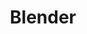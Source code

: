 ---
# 1 'title': Title of the software. It is mandatory, as it is vital.
title: "Blender"

# 2 'info': Information about software, in short. It forms part of the table on Search page.
info: "3D modeling software written in C, C++, and Python containing cloth, hair, fluid, particle, and rigid body simulation techniques."

# 3 'image':
image: "https://upload.wikimedia.org/wikipedia/commons/0/0c/Blender_logo_no_text.svg"

# 4 'status': Active, Discontinued, Unknown ; If none is written, that is page.status is false, page will show status 'Unknown'.
status: "Active"

# 5 'website':
website: "https://www.blender.org/"

# 6 'get_it': Link to official Download page, or page from where software can be obtained
get_it:
  - ["Authentic", "https://www.blender.org/download/"]

# 7 'description': Description of software, in brief but not in short. It's mandatory.
description: |
  Blender is a professional, free and open-source [3D computer graphics](/search#3d_computing_graphics) software toolset used for creating animated films, visual effects, art, 3D printed models, interactive 3D applications and video games. Blender's features include 3D modeling, UV unwrapping, texturing, raster graphics editing, rigging and skinning, fluid and smoke simulation, particle simulation, soft body simulation, sculpting, animating, match moving, camera tracking, rendering, motion graphics, video editing and compositing. It also features an integrated game engine.

# 8 'sysreq':
sysreq:
  - min: "32-bit dual core 2Ghz CPU with SSE2 support"
    recm: "64-bit quad core CPU"
    optm: "64-bit eight core CPU"
  - min: "2 GB RAM"
    recm: "8 GB RAM"
    optm: "16 GB RAM"
  - min: "1280×768 Display"
    recm: "Full HD Display"
    optm: "Full HD display"
  - min: "OpenGL 2.1 compatible graphics with 512 MB RAM"
    recm: "OpenGL 3.2 compatible graphics with 2 GB RAM"
    optm: "Dual OpenGL 3.2 compatible graphics cards with 4 GB RAM"
  - min: "Mouse or trackpad"
    recm: "Three button mouse"
    optm: "Three button mouse and graphics tablet"

# 9 'developer': Developer(s) of software. Mandatory.
developer: "Blender Foundation"

# 10 'initial_release': When was the software initially released
initial_release: "January 1998"

# 11 'repository': 
repository: "https://git.blender.org/blender.git"

# 12 'written_in':
written_in: ["C", "C++", "Python"]

# 13 'platform': Platform(Operating System) on which the software runs. It forms part of the table. dskp=desktop,smp=smartphone,tab=tablet. "n" is added as second element by creating array when that platform is supported by unofficial release, external efforts or was priorly supported but is now dicontinued.

# for an application softwrae choose between desktop,smartphone or tablet on which it is available. in case the software isnt an appplication sofwrae and ther is a need to indicate that software requires a language,framework or certain environment for the software to be properly used, `else` shall be chosen. eg, jquery is basically a javascript library. so for jquery to be used a program must be available which can run javascript code. hence in this case javascript might be included under `else` for jquery.
platform: 
  - dskp:
      - ["Windows","o"]
      - ["Linux","o"]
      - ["macOS","o"]
      - ["Unix(like)","o"]
  - smp:
      - ["Android","n"]
#  dskp:
#    windows
#    linux
#    macos
#    Unix(like)
#  smp:
#    android
#    ios
#  tab:
#    android
#    ios
#  else:
#    languages, frameworks, builders, environments, etc especially for libraries etc

# 14 'categories':
categories: ["3D Computing Graphics", "Computer Simulation"]

# 15 'license':
license: "GPL v2 or later"

# 16 'social': Social presence of software or community behind it. Supported parameters are(case-sensetive, watch for typos): wikipedia, youtube, facebook, twitter, pinterest. In case a non-supported parameter is used, it will shown as formatted text on website.
social:
  - name: "Wikipedia"
    url: "https://en.wikipedia.org/wiki/Blender_(software)"
  - name: "Youtube"
    url: "https://youtube.com/BlenderFoundation"
  - name: "Twitter"
    url: "https://twitter.com/blender_org"
  - name: "Facebook"
    url: "https://www.facebook.com/YourOwn3DSoftware/"

# 17 'source': 
# {10 Initial Release} Sources for information shall be included wherever relevant. In case some information has been used from a source such as a website or a book, website address or its URL in case of website and book name in case of book (and page number from such book, if feasible, on which information may be found) may be treated as source.
# {9 Developer, 11 Repository} If information is existent truth, such as name of developer for which a source may not be found, in such case, website address of the developer and social presence such as Wikipedia page if any may be treated as source. In case website of such developer mentions the software, then URL of such website page would be preffered over simple website address of developer.
# {7 Description} In case information has been gathered from multiple sources, such multiple sources shall be mentioned. In case of Description taken from a collaborative work such as Wikipedia, URL of such (Wikipedia) page from which such information is taken and any sources mentioned on such (Wikipedia) page with regard to information used therefrom, may be treated as source.
# {14 Categories} Currently softwares are categorised as they are on Wikipedia to make sense and ensure uniformity. Also as softwares may be categorised differently using a different logic, categories may not necessarily conform with those present on Wikipedia in near future. So, mentioning source for categories is optional.
# {18 Rating} URL of website where rating can be found or page number of book along with name of book if rating is taken from a book, shall be treated as source. Source shall be as much specific as feasible.
# Usually reviews are found to be of two types, viz, Professional's review (say Editor's review) and user's reviews. Assuming Professional's review and user's reviews can co-exist at one reviewing entity as well, seperate provision for such case has been made. It has been assumed that one rating can be obtained from one source only, hence there can only be one source attributable to one rating; that is, one based on Professional's and one based on user reviews. Source for rating is to be entered as an array.
# In case the rating is based on reviewing entity's Professional's review, format for source is ["name of reviewer","e","url of source"]. In case a rating doesn't have 'num' attribute, such rating is taken to be Professional's review.
# In case the rating is based on a number of user reviews, format for source is ["name of reviewer","u","url of source"]. In case a rating has 'num' attribute, such rating is taken to be based on a number of user's review.
# source for desktop platforms shall be under dskp, smartphone or tablet under smptb, and others under else. Array can contain multiple sources.
source:
  description: "https://en.wikipedia.org/wiki/Blender_(software)"
  developer: ["https://www.blender.org/foundation/", "https://en.wikipedia.org/wiki/Blender_Foundation"]
  initial_release: "https://www.blendernation.com/2014/01/02/happy-birthday-blender/#comment-629004"
  written_in: "https://www.blender.org/get-involved/"
  platform:
    - dskp: ["https://www.blender.org/download/"]
    - smptb: ["https://download.blender.org/demo/android/"]
  sysreq: "https://www.blender.org/download/requirements/"
  license: "https://www.blender.org/about/license/"
  rating:
    - ["G2CROWD","u","https://www.g2crowd.com/products/blender/reviews"]
    - ["Capterra","u","https://www.capterra.com/p/167519/Blender"]
    - ["PCWorld","e","https://www.pcworld.com/article/244442/blender.html"]
    - ["CNET","e","https://download.cnet.com/Blender/3000-6677_4-10514553.html"]
    - ["CNET","u","https://download.cnet.com/Blender/3000-6677_4-10514553.html"]

# 18 'rating': Ratings and Reviews - See if any of the given sites has review for the current software.
# Currently a policy of showing reviews from trusted sites is followed. In case, you want to insert review from a site that is not listed, please open an issue for inclusion of the site in the list. In such case, it shall be ensured that reviewing site is trustable. Trustability of a reviewing site may be ensured by study of policies of such site, its reviewing mechanism, its age, whether it is well established, or such other matters.
# 'name' is where you specify the name of the reviewing entity.
# 'rate' is an array with format as [rating, out of].
# Sometimes some entities ask users for reviews and average them to arrive at one rating. 'num' is the number of reviews upon which the rating by the entity is based. Some entities review softwares by asking professional reviewers (say Editor's review), in which case 'num' may not hold relevance. In such case 'num' shall be omitted.
rating:
  - name: "G2CROWD"
    rate: [4.5,5]
    num: 101
  - name: "Capterra"
    rate: [4.5,5]
    num: 162
  - name: "PCWorld"
    rate: [3.5,5]
  - name: "CNET"
    rate: [4,5]
    num: 147
  - name: "CNET"
    rate: [4.5,5]
---